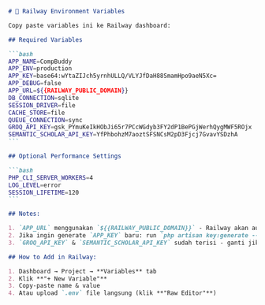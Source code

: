 ````markdown
# 🚂 Railway Environment Variables

Copy paste variables ini ke Railway dashboard:

## Required Variables

```bash
APP_NAME=CompBuddy
APP_ENV=production
APP_KEY=base64:wYtaZIJch5yrnhULLQ/VLYJfDaH88SmamHpo9aeN5Xc=
APP_DEBUG=false
APP_URL=${{RAILWAY_PUBLIC_DOMAIN}}
DB_CONNECTION=sqlite
SESSION_DRIVER=file
CACHE_STORE=file
QUEUE_CONNECTION=sync
GROQ_API_KEY=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
SEMANTIC_SCHOLAR_API_KEY=YfPhbohzM7aoztSFSNCsM2pD3Fjcj7GvavYSDzhA
```

## Optional Performance Settings

```bash
PHP_CLI_SERVER_WORKERS=4
LOG_LEVEL=error
SESSION_LIFETIME=120
```

## Notes:

1. `APP_URL` menggunakan `${{RAILWAY_PUBLIC_DOMAIN}}` - Railway akan auto-replace dengan domain Anda
2. Jika ingin generate `APP_KEY` baru: run `php artisan key:generate --show` di local
3. `GROQ_API_KEY` & `SEMANTIC_SCHOLAR_API_KEY` sudah terisi - ganti jika perlu

## How to Add in Railway:

1. Dashboard → Project → **Variables** tab
2. Klik **"+ New Variable"**
3. Copy-paste name & value
4. Atau upload `.env` file langsung (klik **"Raw Editor"**)
